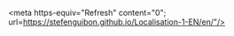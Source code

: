 <meta https-equiv="Refresh" content="0"; url=https://stefenguibon.github.io/Localisation-1-EN/en/"/>
